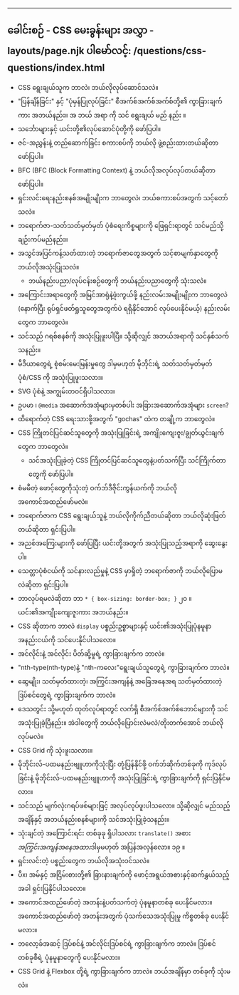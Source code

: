 ***

## ခေါင်းစဉ် - CSS မေးခွန်းများ&#xA;အလွှာ - layouts/page.njk&#xA;ပါမော်လင့်: /questions/css-questions/index.html

*   CSS ရွေးချယ်သူက ဘာလဲ၊ ဘယ်လိုလုပ်ဆောင်သလဲ။
*   "ပြန်ချိန်ခြင်း" နှင့် "ပုံမှန်ပြုလုပ်ခြင်း" စီအက်စ်အက်စ်အက်စ်တို့၏ ကွာခြားချက်ကား အဘယ်နည်း။ အ ဘယ် အရာ ကို သင် ရွေးချယ် မည် နည်း ။
*   သင်္ဘောများနှင့် ယင်းတို့၏လုပ်ဆောင်ပုံတို့ကို ဖော်ပြပါ။
*   ဇင်-အညွှန်းနဲ့ တည်ဆောက်ခြင်း စကားစပ်ကို ဘယ်လို ဖွဲ့စည်းထားတယ်ဆိုတာ ဖော်ပြပါ။
*   BFC (BFC (Block Formatting Context) နဲ့ ဘယ်လိုအလုပ်လုပ်တယ်ဆိုတာ ဖော်ပြပါ။
*   ရှင်းလင်းရေးနည်းစနစ်အမျိုးမျိုးက ဘာတွေလဲ၊ ဘယ်စကားစပ်အတွက် သင့်တော်သလဲ။
*   ဘရောက်ဇာ-သတ်သတ်မှတ်မှတ် ပုံစံရေးကိစ္စများကို ဖြေရှင်းရာတွင် သင်မည်သို့ချဉ်းကပ်မည်နည်း။
*   အသွင်အပြင်ကန့်သတ်ထားတဲ့ ဘရောက်ဇာတွေအတွက် သင့်စာမျက်နှာတွေကို ဘယ်လိုအသုံးပြုသလဲ။
    *   ဘယ်နည်းပညာ/လုပ်ငန်းစဉ်တွေကို ဘယ်နည်းပညာတွေကို သုံးသလဲ။
*   အကြောင်းအရာတွေကို အမြင်အာရုံနဲ့ဖုံးကွယ်ဖို့ နည်းလမ်းအမျိုးမျိုးက ဘာတွေလဲ (နောက်ပြီး ရုပ်ရှင်ဖတ်ရှုသူတွေအတွက်ပဲ ရရှိနိုင်အောင် လုပ်ပေးနိုင်မယ့်) နည်းလမ်းတွေက ဘာတွေလဲ။
*   သင်သည် ဂရစ်စနစ်ကို အသုံးပြုဖူးပါပြီ။ သို့ဆိုလျှင် အဘယ်အရာကို သင်နှစ်သက်သနည်း။
*   မီဒီယာတွေရဲ့ စုံစမ်းမေးမြန်းမှုတွေ ဒါမှမဟုတ် မိုဘိုင်းရဲ့ သတ်သတ်မှတ်မှတ် ပုံစံ/CSS ကို အသုံးပြုဖူးသလား။
*   SVG ပုံစံနဲ့ အကျွမ်းတဝင်ရှိပါသလား။
*   ဥပမာ ၊ `@media` အဆောက်အအုံများမှတစ်ပါး အခြားအဆောက်အအုံများ `screen`?
*   ထိရောက်တဲ့ CSS ရေးသားဖို့အတွက် "gochas" ထဲက တချို့က ဘာတွေလဲ။
*   CSS ကြိုတင်ပြင်ဆင်သူတွေကို အသုံးပြုခြင်းရဲ့ အကျိုးကျေးဇူး/ချွတ်ယွင်းချက်တွေက ဘာတွေလဲ။
    *   သင်အသုံးပြုခဲ့တဲ့ CSS ကြိုတင်ပြင်ဆင်သူတွေနဲ့ပတ်သက်ပြီး သင်ကြိုက်တာတွေကို ဖော်ပြပါ။
*   စံမမီတဲ့ ဖောင့်တွေကိုသုံးတဲ့ ဝက်ဘ်ဒီဇိုင်းကွန်ယက်ကို ဘယ်လို အကောင်အထည်ဖော်မလဲ။
*   ဘရောက်ဇာက CSS ရွေးချယ်သူနဲ့ ဘယ်လိုကိုက်ညီတယ်ဆိုတာ ဘယ်လိုဆုံးဖြတ်တယ်ဆိုတာ ရှင်းပြပါ။
*   အညစ်အကြေးများကို ဖော်ပြပြီး ယင်းတို့အတွက် အသုံးပြုသည့်အရာကို ဆွေးနွေးပါ။
*   သေတ္တာပုံစံငယ်ကို သင်နားလည်မှုနဲ့ CSS မှာရှိတဲ့ ဘရောက်ဇာကို ဘယ်လိုပြောမလဲဆိုတာ ရှင်းပြပါ။
*   ဘာလုပ်ရမလဲဆိုတာ ဘာ `* { box-sizing: border-box; }` ၂၀ ။ ယင်း၏အကျိုးကျေးဇူးကား အဘယ်နည်း။
*   CSS ဆိုတာက ဘာလဲ `display` ပစ္စည်းဥစ္စာများနှင့် ယင်း၏အသုံးပြုပုံနမူနာအနည်းငယ်ကို သင်ပေးနိုင်ပါသလော။
*   အင်လိုင်းနဲ့ အင်လိုင်း ပိတ်ဆို့မှုရဲ့ ကွာခြားချက်က ဘာလဲ။
*   "nth-type(nth-type)နဲ့ "nth-ကလေး"ရွေးချယ်သူတွေရဲ့ ကွာခြားချက်က ဘာလဲ။
*   ဆွေမျိုး၊ သတ်မှတ်ထားတဲ့၊ အကြွင်းအကျန်နဲ့ အခြေအနေအရ သတ်မှတ်ထားတဲ့ ဒြပ်စင်တွေရဲ့ ကွာခြားချက်က ဘာလဲ။
*   ဒေသတွင်း သို့မဟုတ် ထုတ်လုပ်ရာတွင် လက်ရှိ စီအက်စ်အက်စ်ဘောင်များကို သင်အသုံးပြုခဲ့ပြီနည်း။ အဲဒါတွေကို ဘယ်လိုပြောင်းလဲမလဲ/တိုးတက်အောင် ဘယ်လိုလုပ်မလဲ။
*   CSS Grid ကို သုံးဖူးသလား။
*   မိုဘိုင်းလ်-ပထမနည်းဗျူဟာကိုသုံးပြီး တုံ့ပြန်နိုင်ဖို့ ဝက်ဘ်ဆိုက်တစ်ခုကို ကုဒ်လုပ်ခြင်းနဲ့ မိုဘိုင်းလ်-ပထမနည်းဗျူဟာကို အသုံးပြုခြင်းရဲ့ ကွာခြားချက်ကို ရှင်းပြနိုင်မလား။
*   သင်သည် မျက်လုံးဂရပ်ဖစ်များဖြင့် အလုပ်လုပ်ဖူးပါသလော။ သို့ဆိုလျှင် မည်သည့်အချိန်နှင့် အဘယ်နည်းစနစ်များကို သင်အသုံးပြုခဲ့သနည်း။
*   သုံးချင်တဲ့ အကြောင်းရင်း တစ်ခုခု ရှိပါသလား `translate()` အစား *အကြွင်းအကျန်အနေအထား*ဒါမှမဟုတ် အပြန်အလှန်လော။ ၁၉ ။
*   ရှင်းလင်းတဲ့ ပစ္စည်းတွေက ဘယ်လိုအသုံးဝင်သလဲ။
*   ပီx၊ အမ်နှင့် အငြိမ်းစားတို့၏ ခြားနားချက်ကို ဖောင့်အရွယ်အစားနှင့်ဆက်နွှယ်သည့်အခါ ရှင်းပြနိုင်ပါသလော။
*   အကောင်အထည်ဖော်တဲ့ အတန်းနဲ့ပတ်သက်တဲ့ ပုံနမူနာတစ်ခု ပေးနိုင်မလား။ အကောင်အထည်ဖော်တဲ့ အတန်းအတွက် ပုံသက်သေအသုံးပြုမှု ကိစ္စတစ်ခု ပေးနိုင်မလား။
*   ဘလော့ခ်အဆင့် ဒြပ်စင်နဲ့ အင်လိုင်းဒြပ်စင်ရဲ့ ကွာခြားချက်က ဘာလဲ။ ဒြပ်စင်တစ်ခုစီရဲ့ ပုံနမူနာတွေကို ပေးနိုင်မလား။
*   CSS Grid နဲ့ Flexbox တို့ရဲ့ ကွာခြားချက်က ဘာလဲ။ ဘယ်အချိန်မှာ တစ်ခုကို သုံးမလဲ။
